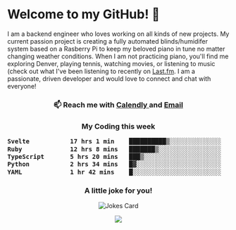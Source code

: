 <h1> Welcome to my GitHub! 👋 </h1>


  I am a backend engineer who loves working on all kinds of new projects. My current passion project is creating a fully automated blinds/humidifer system based on a Rasberry Pi to keep my beloved piano in tune no matter changing weather conditions. When I am not practicing piano, you'll find me exploring Denver, playing tennis, watching movies, or listening to music (check out what I've been listening to recently on [Last.fm](https://www.last.fm/user/mballa000). I am a passionate, driven developer and would love to connect and chat with everyone!

<h3 align = "center"> 📫 Reach me with <a href = "https://calendly.com/msbrandt00/30min"> Calendly </a> and <a href="mailto:msbrandt00@gmail.com">Email</a> 
 </h3>


 
<div align = "center"
[![Anurag's GitHub stats](https://github-readme-stats.vercel.app/api?username=mbrandt00)](https://github.com/anuraghazra/github-readme-stats)
          </div>
<h3 align="center">
  My Coding this week
<!--START_SECTION:waka-->

```txt
Svelte           17 hrs 1 min    ██████████▒░░░░░░░░░░░░░░   41.85 %
Ruby             12 hrs 8 mins   ███████▒░░░░░░░░░░░░░░░░░   29.83 %
TypeScript       5 hrs 20 mins   ███▒░░░░░░░░░░░░░░░░░░░░░   13.11 %
Python           2 hrs 34 mins   █▓░░░░░░░░░░░░░░░░░░░░░░░   06.34 %
YAML             1 hr 42 mins    █░░░░░░░░░░░░░░░░░░░░░░░░   04.18 %
```

<!--END_SECTION:waka-->

### A little joke for you!

![Jokes Card](https://readme-jokes.vercel.app/api?hideBorder)

<a href="https://www.linkedin.com/in/mbrandt00/"><img src="https://img.shields.io/badge/linkedin-%230077B5.svg?&style=for-the-badge&logo=linkedin&logoColor=white" /></a>
